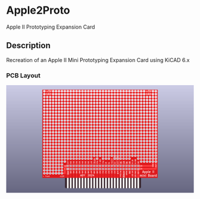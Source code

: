 # Apple2Proto
Apple II Prototyping Expansion Card

## Description
Recreation of an Apple II Mini Prototyping Expansion Card using KiCAD 6.x

### PCB Layout
![A2mini Board Image](Apple2ProtoMini.png "Apple II Prototyping Expansion Card (mini version)")
